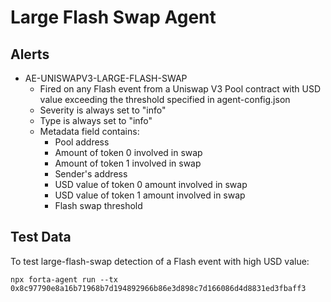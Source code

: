 # Large Flash Swap Agent

## Alerts

<!-- -->
- AE-UNISWAPV3-LARGE-FLASH-SWAP
  - Fired on any Flash event from a Uniswap V3 Pool contract with USD value exceeding the threshold specified in agent-config.json
  - Severity is always set to "info"
  - Type is always set to "info"
  - Metadata field contains:
    - Pool address
    - Amount of token 0 involved in swap
    - Amount of token 1 involved in swap
    - Sender's address
    - USD value of token 0 amount involved in swap
    - USD value of token 1 amount involved in swap
    - Flash swap threshold

## Test Data

To test large-flash-swap detection of a Flash event with high USD value:

`npx forta-agent run --tx 0x8c97790e8a16b71968b7d194892966b86e3d898c7d166086d4d8831ed3fbaff3`
